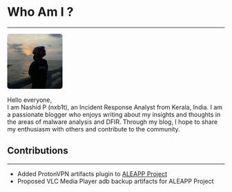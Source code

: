 # Who Am I ?

---

<img src="assets/img/profile.jpeg" width=128 height=128 style="border-radius: 6px"/> <br>


Hello everyone,<br>
I am Nashid P (nxb1t), an Incident Response Analyst from Kerala, India. I am a passionate blogger who enjoys writing about my insights and thoughts in the areas of malware analysis and DFIR. Through my blog, I hope to share my enthusiasm with others and contribute to the community.

## Contributions

---

* Added ProtonVPN artifacts plugin to [ALEAPP Project](https://github.com/abrignoni/ALEAPP/pulls?q=is%3Apr+is%3Aclosed+author%3Anxb1t)
* Proposed VLC Media Player adb backup artifacts for ALEAPP Project